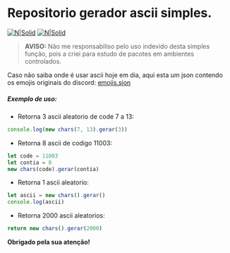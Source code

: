 # Repositorio gerador ascii simples.

[![N|Solid](https://cdn.discordapp.com/attachments/631607183301148672/724397007170568313/paypal.png)](https://www.paypal.com/cgi-bin/webscr?cmd=_donations&business=fabinhoec2210@gmail.com&item_name=F%C3%A1bio&currency_code=BRL)  [![N|Solid](https://cdn.discordapp.com/attachments/631607183301148672/724397005543178270/picpay.png)](https://app.picpay.com/user/Snooh)

> **AVISO:** Não me responsabiliso pelo uso indevido desta simples função, pois a criei para estudo de pacotes em ambientes controlados.


Caso não saiba onde é usar ascii hoje em dia, aqui esta um json contendo os emojis originais do discord: [emojis.sjon](/emojis.sjon)


##### Exemplo de uso:
- Retorna 3 ascii aleatorio de code 7 a 13:
```js
console.log(new chars(7, 13).gerar(3))
```


- Retorna 8 ascii de codigo 11003:
```js
let code = 11003
let contia = 8
new chars(code).gerar(contia)
```
- Retorna 1 ascii aleatorio:
```js
let ascii = new chars().gerar()
console.log(ascii)
```
- Retorna 2000 ascii aleatorios:
```js
return new chars().gerar(2000)
```

**Obrigado pela sua atenção!**
	

